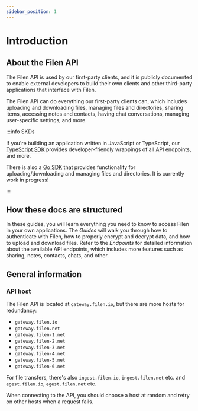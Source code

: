 ```yaml
---
sidebar_position: 1
---
```


# Introduction

## About the Filen API

The Filen API is used by our first-party clients, and it is publicly documented to enable external developers to build their own clients and other third-party applications that interface with Filen.

The Filen API can do everything our first-party clients can, which includes uploading and downloading files, managing files and directories, sharing items, accessing notes and contacts, having chat conversations, managing user-specific settings, and more.

:::info SKDs

If you're building an application written in JavaScript or TypeScript, our [TypeScript SDK](../sdk/introduction) provides developer-friendly wrappings of all API endpoints, and more.

There is also a [Go SDK](https://github.com/FilenCloudDienste/filen-sdk-go) that provides functionality for uploading/downloading and managing files and directories. It is currently work in progress!

:::

## How these docs are structured

In these guides, you will learn everything you need to know to access Filen in your own applications. The _Guides_ will walk you through how to authenticate with Filen, how to properly encrypt and decrypt data, and how to upload and download files. Refer to the _Endpoints_ for detailed information about the available API endpoints, which includes more features such as sharing, notes, contacts, chats, and other.

## General information

### API host

The Filen API is located at `gateway.filen.io`, but there are more hosts for redundancy:
- `gateway.filen.io`
- `gateway.filen.net`
- `gateway.filen-1.net`
- `gateway.filen-2.net`
- `gateway.filen-3.net`
- `gateway.filen-4.net`
- `gateway.filen-5.net`
- `gateway.filen-6.net`

For file transfers, there's also `ingest.filen.io`, `ingest.filen.net` etc. and `egest.filen.io`, `egest.filen.net` etc.

When connecting to the API, you should choose a host at random and retry on other hosts when a request fails.